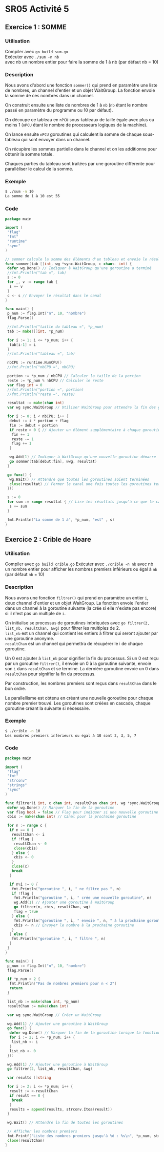 # SR05 Activité 5

## Exercice 1 : SOMME

### Utilisation

Compiler avec `go build sum.go`\
Exécuter avec `./sum -n nb`\
avec nb un nombre entier pour faire la somme de 1 à nb (par défaut nb = 10)

### Description

Nous avons d'abord une fonction `sommer()` qui prend en paramètre une liste de nombres, un channel d'entier et un objet WaitGroup. La fonction envoie la somme de ces nombres dans un channel.

On construit ensuite une liste de nombres de 1 à `nb` (`nb` étant le nombre passé en paramètre du programme ou 10 par défaut).

On découpe ce tableau en `nPCU` sous-tableaux de taille égale avec plus ou moins 1 (`nPCU` étant le nombre de processeurs logiques de la machine).

On lance ensuite `nPCU` goroutines qui calculent la somme de chaque sous-tableau qui sont envoyer dans un channel.

On récupère les sommes partielle dans le channel et on les additionne pour obtenir la somme totale.

Chaques parties du tableau sont traitées par une goroutine différente pour paralléliser le calcul de la somme.

### Exemple

```bash
$ ./sum -n 10
La somme de 1 à 10 est 55
```

### Code

```go
package main

import (
 "flag"
 "fmt"
 "runtime"
 "sync"
)

// sommer calcule la somme des éléments d'un tableau et envoie le résultat dans un canal
func sommer(tab []int, wg *sync.WaitGroup, c chan<- int) {
 defer wg.Done() // Indiquer à WaitGroup qu'une goroutine a terminé
 //fmt.Println("tab =", tab)
 s := 0
 for _, v := range tab {
  s += v
 }
 c <- s // Envoyer le résultat dans le canal
}

func main() {
 p_num := flag.Int("n", 10, "nombre")
 flag.Parse()

 //fmt.Println("taille du tableau =", *p_num)
 tab := make([]int, *p_num)

 for i := 1; i <= *p_num; i++ {
  tab[i-1] = i
 }
 //fmt.Println("tableau =", tab)

 nbCPU := runtime.NumCPU()
 //fmt.Println("nbCPU =", nbCPU)

 portion := *p_num / nbCPU // Calculer la taille de la portion
 reste := *p_num % nbCPU // Calculer le reste
 var flag int = 0
 //fmt.Println("portion =", portion)
 //fmt.Println("reste =", reste)

 resultat := make(chan int)
 var wg sync.WaitGroup // Utiliser WaitGroup pour attendre la fin des goroutines

 for i := 0; i < nbCPU; i++ {
  debut := i * portion + flag
  fin := debut + portion
  if reste > 0 { // Ajouter un élément supplémentaire à chaque goroutine si reste > 0
   fin += 1
   reste -= 1
   flag += 1
  }

  wg.Add(1) // Indiquer à WaitGroup qu'une nouvelle goroutine démarre
  go sommer(tab[debut:fin], &wg, resultat)
 }

 go func() {
  wg.Wait() // Attendre que toutes les goroutines soient terminées
  close(resultat) // Fermer le canal une fois toutes les goroutines terminées
 }()

 s := 0
 for sum := range resultat { // Lire les résultats jusqu'à ce que le canal soit fermé
  s += sum
 }

 fmt.Println("La somme de 1 à", *p_num, "est" , s)
}

```

## Exercice 2 : Crible de Hoare

### Utilisation

Compiler avec `go build crible.go`
Exécuter avec `./crible -n nb`
avec nb un nombre entier pour afficher les nombres premiers inférieurs ou égal à `nb` (par défaut `nb` = 10)

### Description

Nous avons une fonction `filtrer()` qui prend en paramètre un entier `i`, deux channel d'entier et un objet WaitGroup. La fonction envoie l'entier dans un channel à la goroutine suivante (la crée si elle n'existe pas encore) si il n'est pas un multiple de `i`.

On initialise se processus de goroutines imbriquées avec `go filtrer(2, list_nb, resultChan, &wg)` pour filtrer les multiples de 2.\
`list_nb` est un channel qui contient les entiers à filtrer qui seront ajouter par une goroutine anonyme.\
`resultChan` est un channel qui permettra de récupérer le i de chaque goroutine.

Un 0 est ajouter à `list_nb` pour signifier la fin du processus. Si un 0 est reçu par un goroutine `filtrer()`, il envoie un 0 à la goroutine suivante, envoie son `i` dans `resultChan` et se termine.
La dernière goroutine envoie un 0 dans `resultChan` pour signifier la fin du processus.

Par construction, les nombres premiers sont reçus dans `resultChan` dans le bon ordre.

Le parallellisme est obtenu en créant une nouvelle goroutine pour chaque nombre premier trouvé. Les goroutines sont créées en cascade, chaque goroutine créant la suivante si nécessaire.

### Exemple

```bash
$ ./crible -n 10
Les nombres premiers inférieurs ou égal à 10 sont 2, 3, 5, 7
```

### Code

```go
package main

import (
 "flag"
 "fmt"
 "strconv"
 "strings"
 "sync"
)

func filtrer(i int, c chan int, resultChan chan int, wg *sync.WaitGroup) {
 defer wg.Done() // Marquer la fin de la goroutine
 var flag bool = false // Flag pour indiquer si une nouvelle goroutine a été créée
 cbis := make(chan int) // Canal pour la prochaine goroutine

 for n := range c {
  if n == 0 {
   resultChan <- i
   if !flag { 
    resultChan <- 0
    close(cbis)
   } else {
    cbis <- 0
   }
   close(c)
   break
  }

  if n%i != 0 {
   fmt.Println("goroutine ", i, " ne filtre pas ", n)
   if !flag {
    fmt.Println("goroutine ", i, " crée une nouvelle goroutine", n)
    wg.Add(1) // Ajouter une goroutine à WaitGroup
    go filtrer(n, cbis, resultChan, wg)
    flag = true
   } else {
    fmt.Println("goroutine ", i, " envoie ", n, " à la prochaine goroutine")
    cbis <- n // Envoyer le nombre à la prochaine goroutine
   }
  } else {
   fmt.Println("goroutine ", i, " filtre ", n)
  }
 }
}

func main() {
 p_num := flag.Int("n", 10, "nombre")
 flag.Parse()

 if *p_num < 2 {
  fmt.Println("Pas de nombres premiers pour n < 2")
  return
 }

 list_nb := make(chan int, *p_num)
 resultChan := make(chan int)

 var wg sync.WaitGroup // Créer un WaitGroup

 wg.Add(1) // Ajouter une goroutine à WaitGroup
 go func() {
  defer wg.Done() // Marquer la fin de la goroutine lorsque la fonction se termine
  for i := 2; i <= *p_num; i++ {
   list_nb <- i
  }
  list_nb <- 0
 }()

 wg.Add(1) // Ajouter une goroutine à WaitGroup
 go filtrer(2, list_nb, resultChan, &wg)

 var results []string

 for i := 2; i <= *p_num; i++ {
  result := <-resultChan
  if result == 0 {
   break
  }
  results = append(results, strconv.Itoa(result))
 }

 wg.Wait() // Attendre la fin de toutes les goroutines

 // Afficher les nombres premiers
 fmt.Printf("Liste des nombres premiers jusqu'à %d : %s\n", *p_num, strings.Join(results, ", "))
 close(resultChan)
}
```
